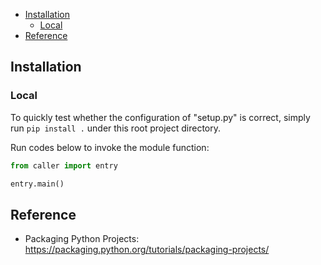 
- [Installation](#installation)
    - [Local](#local)
- [Reference](#reference)

## Installation

### Local

To quickly test whether the configuration of "setup.py" is correct, simply run `pip install .` under this root
project directory.

Run codes below to invoke the module function:
```py
from caller import entry

entry.main()
```


## Reference

- Packaging Python Projects: https://packaging.python.org/tutorials/packaging-projects/
